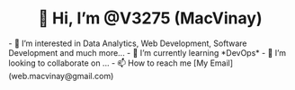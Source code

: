 <h1 align = "center">👋 Hi, I’m @V3275 (MacVinay) </h1>
- 👀 I’m interested in Data Analytics, Web Development, Software Development and much more...
- 🌱 I’m currently learning *DevOps*
- 💞️ I’m looking to collaborate on ...
- 📫 How to reach me [My Email](web.macvinay@gmail.com)

<!---
V3275/V3275 is a ✨ special ✨ repository because its `README.md` (this file) appears on your GitHub profile.
You can click the Preview link to take a look at your changes.
--->
